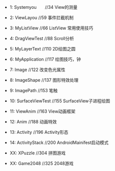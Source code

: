 - 1:  Systemyou        //34  View的测量
- 2:  ViewLayou        //59  事件拦截机制
- 3:  MyListView       //66  ListView 常用使用技巧
- 4:  DragViewTest     //88  Scroll分析
- 5:  MyLayerText      //110 2D绘图之圆
- 6:  MyApplication    //117 绘图技巧，钟
- 7:  Image            //122 改变色光属性
- 8:  ImageShape       //137 图形特效处理
- 9:  ImagePath        //153 笔触
- 10: SurfaceViewTest  //155 SurfaceView子进程绘图
- 11: ViewAnim         //163 View动画框架
- 12: Anim             //188 动画特效
- 13: Activity         //196 Activity形态
- 14: ActivityStack    //200 AndroidMainifest启动模式

- XX: XPuzzle          //304 拼图游戏
- XX: Game2048         //325 2048游戏
